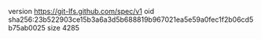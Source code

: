 version https://git-lfs.github.com/spec/v1
oid sha256:23b522903ce15b3a6a3d5b688819b967021ea5e59a0fec1f2b06cd5b75ab0025
size 4285
